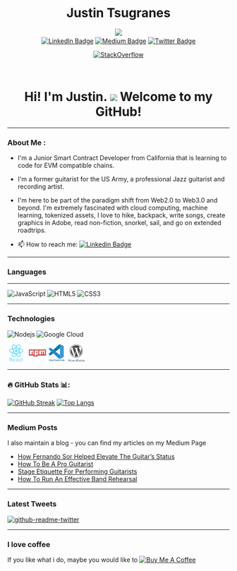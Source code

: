 <div id="header" align="center"><h1>Justin Tsugranes</h1>
  <img src="https://media.giphy.com/media/zhYSVCirREeIZtONCI/giphy.gif" width="100"/>
</div>
  
<div id="badges" align="center">
  <a href="https://www.linkedin.com/in/justintsugranes/">
    <img src="https://img.shields.io/badge/LinkedIn-blue?style=for-the-badge&logo=linkedin&logoColor=white" alt="LinkedIn Badge"/></a>
  <a href="https://medium.com/justintsugranes/">
    <img src="https://img.shields.io/badge/Medium-000000?style=for-the-badge&logo=medium&logoColor=white" alt="Medium Badge"/></a>
  <a href="https://twitter.com/justintsugranes">
    <img src="https://img.shields.io/badge/Twitter-blue?style=for-the-badge&logo=twitter&logoColor=white" alt="Twitter Badge"/></a>
 <p> <a href="https://stackoverflow.com/users/18146313/justintsugranes" target="_blank">
    <img alt="StackOverflow" src="https://stackoverflow-badge.vercel.app/?userID=18146313" /></a> </p>
 </div>
 
 <div id="viewcount" align="center">
 <img src="https://komarev.com/ghpvc/?username=justintsugranes&style=flat-square&color=blue" alt=""/>
 <img src="https://img.shields.io/freecodecamp/points/jtsugranes" alt=""/>
  </div>
 
<h1 align="center">
  Hi! I'm Justin.
  <img src="https://media.giphy.com/media/hvRJCLFzcasrR4ia7z/giphy.gif" width="30px"/>
  Welcome to my GitHub!
</h1>

---

### About Me : 

- I'm a Junior Smart Contract Developer from California that is learning to code for EVM compatible chains.

- I'm a former guitarist for the US Army, a professional Jazz guitarist and recording artist.

- I'm here to be part of the paradigm shift from Web2.0 to Web3.0 and beyond. I'm extremely fascinated with cloud computing, machine learning, tokenized assets, I love to hike, backpack, write songs, create graphics in Adobe, read non-fiction, snorkel, sail, and go on extended roadtrips.

- :mailbox: How to reach me: [![Linkedin Badge](https://img.shields.io/badge/-justintsugranes-blue?style=flat&logo=Linkedin&logoColor=white)](https://www.linkedin.com/in/justintsugranes/)

---

### Languages

---
 
![JavaScript](https://img.shields.io/badge/-JavaScript-black?style=flat-square&logo=javascript)
![HTML5](https://img.shields.io/badge/-HTML5-E34F26?style=flat-square&logo=html5&logoColor=white)
![CSS3](https://img.shields.io/badge/-CSS3-1572B6?style=flat-square&logo=css3)

---

### Technologies

![Nodejs](https://img.shields.io/badge/-Nodejs-black?style=flat-square&logo=Node.js)
![Google Cloud](https://img.shields.io/badge/Google%20Cloud-black?style=flat-square&logo=google-cloud)
<div>
<img src="https://github.com/devicons/devicon/blob/master/icons/react/react-original-wordmark.svg" title="React" alt="React" width="40" height="40"/>&nbsp;
<img src="https://github.com/devicons/devicon/blob/master/icons/npm/npm-original-wordmark.svg" title="npm" **alt="NPM" width="40" height="40"/>
<img src="https://github.com/devicons/devicon/blob/master/icons/vscode/vscode-original-wordmark.svg" title="VisualStudioCode" **alt="Visual Studio Code" width="40" height="40"/>
<img src="https://github.com/devicons/devicon/blob/master/icons/wordpress/wordpress-original.svg" title="Wordpress" **alt="Wordpress" width="40" height="40"/>
</div>
  
---

### :fire: GitHub Stats 📊:
[![GitHub Streak](http://github-readme-streak-stats.herokuapp.com?user=justintsugranes&theme=github-dark-blue)](https://git.io/streak-stats)
[![Top Langs](https://github-readme-stats.vercel.app/api/top-langs/?username=justintsugranes&layout=compact&theme=vision-friendly-dark)](https://github.com/anuraghazra/github-readme-stats)

---

### Medium Posts

I also maintain a blog - you can find my articles on my Medium Page

<!-- BLOG-POST-LIST:START -->
- [How Fernando Sor Helped Elevate The Guitar’s Status](https://medium.com/itsguitar/how-fernando-sor-helped-elevate-the-guitars-status-548195669b5d?source=rss-7a7403f7f237------2)
- [How To Be A Pro Guitarist](https://medium.com/itsguitar/how-to-be-a-pro-guitarist-d5dc2939c158?source=rss-7a7403f7f237------2)
- [Stage Etiquette For Performing Guitarists](https://medium.com/itsguitar/stage-etiquette-for-performing-guitarists-f32309e18ef0?source=rss-7a7403f7f237------2)
- [How To Run An Effective Band Rehearsal](https://medium.com/itsguitar/how-to-run-an-effective-band-rehearsal-16f9379fa8ba?source=rss-7a7403f7f237------2)
<!-- BLOG-POST-LIST:END -->
  
---

### Latest Tweets
<p><a href="https://twitter.com/justintsugranes"><img src="https://github-readme-twitter.gazf.vercel.app/api?id=justintsugranes&amp;layout=wide" alt="github-readme-twitter"></a></p>
  
---

### I love coffee
<p>If you like what i do, maybe you would like to
  <a href="https://www.buymeacoffee.com/tsugranes" target="_blank"><img src="https://cdn.buymeacoffee.com/buttons/v2/default-red.png" alt="Buy Me A Coffee" width="150" ></a></p>
